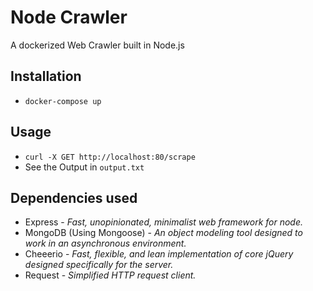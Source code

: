 # Node Crawler

A dockerized Web Crawler built in Node.js

## Installation
  - `docker-compose up`

## Usage
  - `curl -X GET http://localhost:80/scrape`
  - See the Output in `output.txt`

## Dependencies used

* Express - *Fast, unopinionated, minimalist web framework for node.*
* MongoDB (Using Mongoose) - *An object modeling tool designed to work in an asynchronous environment.*
* Cheeerio - *Fast, flexible, and lean implementation of core jQuery designed specifically for the server.*
* Request - *Simplified HTTP request client.*
